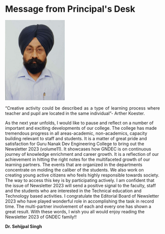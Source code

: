 # Message from Principal's Desk

![Principal](Images/Principal.png)  

<p align=justify>
  “Creative activity could be described as a type of learning process where teacher and pupil are located in the same individual”- Arther Koester.
  </p>
  As the next year unfolds, I would like to pause and reflect on a number of important and exciting developments of our college. The college has made tremendous progress in all areas-academic, non-academics, capacity building relevant to staff and students. It is a matter of great pride and satisfaction for Guru Nanak Dev Engineering College to bring out the Newsletter 2023 (volume11). It showcases how GNDEC is on continuous journey of knowledge enrichment and career growth. It is a reflection of our achievement in hitting the right notes for the multifaceted growth of our learning partners. The events that are organized in the departments concentrate on molding the caliber of the students. We also work on creating young active citizens who feels highly responsible towards society. The way to access this key is by participating actively. I am confident that the issue of Newsletter 2023 will send a positive signal to the faculty, staff and the students who are interested in the Technical education and Technology based activities. I congratulate the Editorial Board of Newsletter 2023 who have played wonderful role in accomplishing the task in record time. The multi-partner involvement of each and every one has shown a great result.
  With these words, I wish you all would enjoy reading the Newsletter 2023 of GNDEC family!!
</p>

**Dr. Sehijpal Singh**
